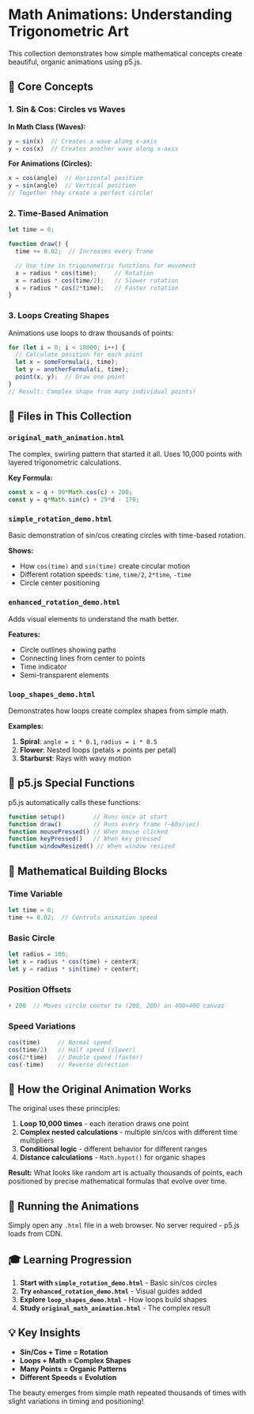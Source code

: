 # Math Animations: Understanding Trigonometric Art

This collection demonstrates how simple mathematical concepts create beautiful, organic animations using p5.js.

## 🎯 Core Concepts

### 1. Sin & Cos: Circles vs Waves

**In Math Class (Waves):**
```javascript
y = sin(x)  // Creates a wave along x-axis
y = cos(x)  // Creates another wave along x-axis
```

**For Animations (Circles):**
```javascript
x = cos(angle)  // Horizontal position
y = sin(angle)  // Vertical position
// Together they create a perfect circle!
```

### 2. Time-Based Animation

```javascript
let time = 0;

function draw() {
  time += 0.02;  // Increases every frame

  // Use time in trigonometric functions for movement
  x = radius * cos(time);     // Rotation
  x = radius * cos(time/2);   // Slower rotation
  x = radius * cos(2*time);   // Faster rotation
}
```

### 3. Loops Creating Shapes

Animations use loops to draw thousands of points:

```javascript
for (let i = 0; i < 10000; i++) {
  // Calculate position for each point
  let x = someFormula(i, time);
  let y = anotherFormula(i, time);
  point(x, y);  // Draw one point
}
// Result: Complex shape from many individual points!
```

## 📁 Files in This Collection

### `original_math_animation.html`
The complex, swirling pattern that started it all. Uses 10,000 points with layered trigonometric calculations.

**Key Formula:**
```javascript
const x = q + 90*Math.cos(c) + 200;
const y = q*Math.sin(c) + 29*d - 170;
```

### `simple_rotation_demo.html`
Basic demonstration of sin/cos creating circles with time-based rotation.

**Shows:**
- How `cos(time)` and `sin(time)` create circular motion
- Different rotation speeds: `time`, `time/2`, `2*time`, `-time`
- Circle center positioning

### `enhanced_rotation_demo.html`
Adds visual elements to understand the math better.

**Features:**
- Circle outlines showing paths
- Connecting lines from center to points
- Time indicator
- Semi-transparent elements

### `loop_shapes_demo.html`
Demonstrates how loops create complex shapes from simple math.

**Examples:**
1. **Spiral**: `angle = i * 0.1`, `radius = i * 0.5`
2. **Flower**: Nested loops (petals × points per petal)
3. **Starburst**: Rays with wavy motion

## 🔧 p5.js Special Functions

p5.js automatically calls these functions:

```javascript
function setup()        // Runs once at start
function draw()         // Runs every frame (~60x/sec)
function mousePressed() // When mouse clicked
function keyPressed()   // When key pressed
function windowResized() // When window resized
```

## 📐 Mathematical Building Blocks

### Time Variable
```javascript
let time = 0;
time += 0.02;  // Controls animation speed
```

### Basic Circle
```javascript
let radius = 100;
let x = radius * cos(time) + centerX;
let y = radius * sin(time) + centerY;
```

### Position Offsets
```javascript
+ 200  // Moves circle center to (200, 200) on 400×400 canvas
```

### Speed Variations
```javascript
cos(time)     // Normal speed
cos(time/2)   // Half speed (slower)
cos(2*time)   // Double speed (faster)
cos(-time)    // Reverse direction
```

## 🎨 How the Original Animation Works

The original uses these principles:

1. **Loop 10,000 times** - each iteration draws one point
2. **Complex nested calculations** - multiple sin/cos with different time multipliers
3. **Conditional logic** - different behavior for different ranges
4. **Distance calculations** - `Math.hypot()` for organic shapes

**Result:** What looks like random art is actually thousands of points, each positioned by precise mathematical formulas that evolve over time.

## 🚀 Running the Animations

Simply open any `.html` file in a web browser. No server required - p5.js loads from CDN.

## 🎓 Learning Progression

1. **Start with `simple_rotation_demo.html`** - Basic sin/cos circles
2. **Try `enhanced_rotation_demo.html`** - Visual guides added
3. **Explore `loop_shapes_demo.html`** - How loops build shapes
4. **Study `original_math_animation.html`** - The complex result

## 💡 Key Insights

- **Sin/Cos + Time = Rotation**
- **Loops + Math = Complex Shapes**
- **Many Points = Organic Patterns**
- **Different Speeds = Evolution**

The beauty emerges from simple math repeated thousands of times with slight variations in timing and positioning!
